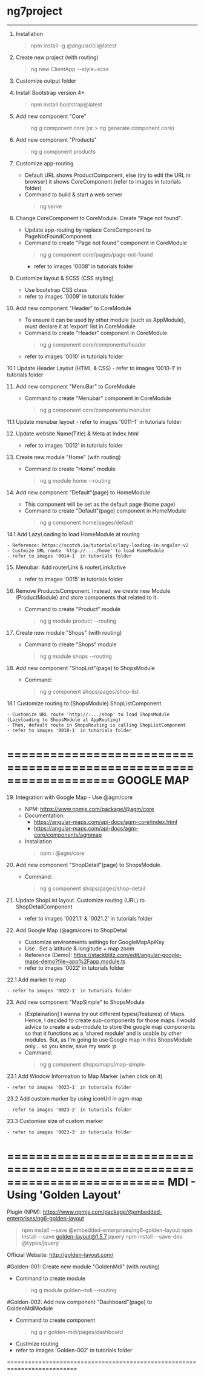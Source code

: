 # ng7project

---

1. Installation

   > npm install -g @angular/cli@latest

2. Create new project (with routing)

   > ng new ClientApp --style=scss

3. Customize output folder

4. Install Bootstrap version 4+

   > npm install bootstrap@latest

5. Add new component "Core"

   > ng g component core
   > (or > ng generate component core)

6. Add new component "Products"

   > ng g component products

7. Customize app-routing

   - Default URL shows ProductComponent, else (try to edit the URL in browser) it shows CoreComponent (refer to images in tutorials folder)
   - Command to build & start a web server
     > ng serve

8. Change CoreComponent to CoreModule. Create "Page not found".

   - Update app-routing by replace CoreComponent to PageNotFoundComponent.
   - Command to create "Page not found" component in CoreModule
     > ng g component core/pages/page-not-found
     - refer to images '0008' in tutorials folder

9. Customize layout & SCSS (CSS styling)

   - Use bootstrap CSS class
   - refer to images '0009' in tutorials folder

10. Add new component "Header" to CoreModule

    - To ensure it can be used by other module (such as AppModule), must declare it at 'export' list in CoreModule
    - Command to create "Header" component in CoreModule
      > ng g component core/components/header
    - refer to images '0010' in tutorials folder

10.1 Update Header Layout (HTML & CSS) - refer to images '0010-1' in tutorials folder

11. Add new component "MenuBar" to CoreModule

    - Command to create "Menubar" component in CoreModule
      > ng g component core/components/menubar

11.1 Update menubar layout - refer to images '0011-1' in tutorials folder

12. Update website Name(Title) & Meta at Index.html

    - refer to images '0012' in tutorials folder

13. Create new module "Home" (with routing)

    - Command to create "Home" module
      > ng g module home --routing

14. Add new component "Default"(page) to HomeModule

    - This component will be set as the default page (home page)
    - Command to create "Default"(page) component in HomeModule
      > ng g component home/pages/default

14.1 Add LazyLoading to load HomeModule at routing

    - Reference: https://scotch.io/tutorials/lazy-loading-in-angular-v2
    - Custmize URL route 'http://..../home' to load HomeModule
    - refer to images '0014-1' in tutorials folder

15. Menubar: Add routerLink & routerLinkActive

    - refer to images '0015' in tutorials folder

16. Remove ProductsComponent. Instead, we create new Module (ProductModule) and store components that related to it.

    - Command to create "Product" module
      > ng g module product --routing

17. Create new module "Shops" (with routing)

    - Command to create "Shops" module
      > ng g module shops --routing

18. Add new component "ShopList"(page) to ShopsModule

    - Command:
      > ng g component shops/pages/shop-list

18.1 Customize routing to (ShopsModule) ShopListComponent

    - Customize URL route 'http://..../shop' to load ShopsModule (Lazyloading to ShopsModule at AppRouting)
    - Then, default route in ShopsRouting is calling ShopListComponent
    - refer to images '0018-1' in tutorials folder

===================================================================
GOOGLE MAP
===================================================================

19. Integration with Google Map - Use @agm/core

    - NPM: https://www.npmjs.com/package/@agm/core
    - Documentation:
      - https://angular-maps.com/api-docs/agm-core/index.html
      - https://angular-maps.com/api-docs/agm-core/components/agmmap
    - Installation
      > npm i @agm/core

20. Add new component "ShopDetail"(page) to ShopsModule.

    - Command:
      > ng g component shops/pages/shop-detail

21. Update ShopList layout. Customize routing (URL) to ShopDetailComponent

    - refer to images '0021.1' & '0021.2' in tutorials folder

22. Add Google Map (@agm/core) to ShopDetail

    - Customize environments settings for GoogleMapApiKey
    - Use <agm-map>. Set a latitude & longitude + map zoom
    - Reference (Demo): https://stackblitz.com/edit/angular-google-maps-demo?file=app%2Fapp.module.ts
    - refer to images '0022' in tutorials folder

22.1 Add marker to map

    - refer to images '0022-1' in tutorials folder

23. Add new component "MapSimple" to ShopsModule

    - [Explaination] I wanna try out different types(/features) of Maps. Hence, I decided to create sub-components for those maps. I would advice to create a sub-module to store the google map components so that it functions as a 'shared module' and is usable by other modules. But, as I'm going to use Google map in this ShopsModule only... so you know, save my work :p
    - Command:
      > ng g component shops/maps/map-simple

23.1 Add Window Information to Map Marker (when click on it)

    - refer to images '0023-1' in tutorials folder

23.2 Add custom marker by using iconUrl in agm-map

    - refer to images '0023-2' in tutorials folder

23.3 Customize size of custom marker

    - refer to images '0023-3' in tutorials folder


==========================================================================
MDI - Using 'Golden Layout'
==========================================================================
Plugin (NPM): https://www.npmjs.com/package/@embedded-enterprises/ng6-golden-layout

> npm install --save @embedded-enterprises/ng6-golden-layout
> npm install --save golden-layout@1.5.7 jquery
> npm install --save-dev @types/jquery

Official Website: http://golden-layout.com/

#Golden-001: Create new module "GoldenMdi" (with routing)

- Command to create module
  > ng g module golden-mdi --routing

#Golden-002: Add new component "Dashboard"(page) to GoldenMdiModule

- Command to create component
  > ng g c golden-mdi/pages/dashboard
- Custmize routing
- refer to images 'Golden-002' in tutorials folder

==========================================================================
